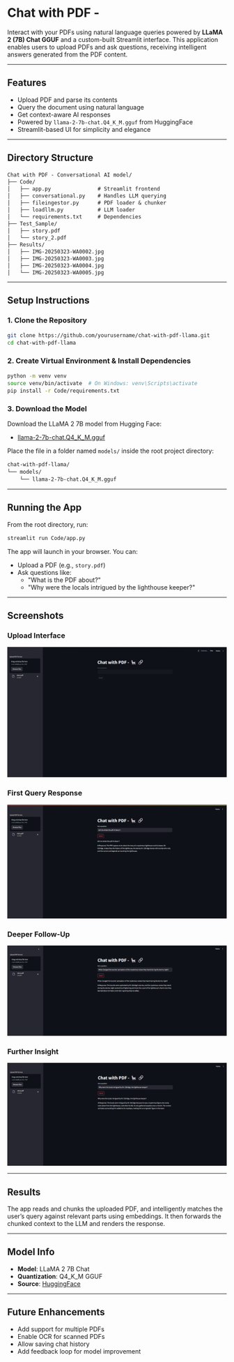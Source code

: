 # Chat with PDF -

Interact with your PDFs using natural language queries powered by **LLaMA 2 (7B) Chat GGUF** and a custom-built Streamlit interface. This application enables users to upload PDFs and ask questions, receiving intelligent answers generated from the PDF content.

---

## Features
- Upload PDF and parse its contents
- Query the document using natural language
- Get context-aware AI responses
- Powered by `llama-2-7b-chat.Q4_K_M.gguf` from HuggingFace
- Streamlit-based UI for simplicity and elegance

---

## Directory Structure
```
Chat with PDF - Conversational AI model/
├── Code/
│   ├── app.py               # Streamlit frontend
│   ├── conversational.py    # Handles LLM querying
│   ├── fileingestor.py      # PDF loader & chunker
│   ├── loadllm.py           # LLM loader
│   └── requirements.txt     # Dependencies
├── Test_Sample/
│   ├── story.pdf
│   └── story_2.pdf
├── Results/
│   ├── IMG-20250323-WA0002.jpg
│   ├── IMG-20250323-WA0003.jpg
│   ├── IMG-20250323-WA0004.jpg
│   └── IMG-20250323-WA0005.jpg
```

---

## Setup Instructions

### 1. Clone the Repository
```bash
git clone https://github.com/yourusername/chat-with-pdf-llama.git
cd chat-with-pdf-llama
```

### 2. Create Virtual Environment & Install Dependencies
```bash
python -m venv venv
source venv/bin/activate  # On Windows: venv\Scripts\activate
pip install -r Code/requirements.txt
```

### 3. Download the Model
Download the LLaMA 2 7B model from Hugging Face:
- [llama-2-7b-chat.Q4_K_M.gguf](https://huggingface.co/TheBloke/Llama-2-7B-Chat-GGUF/blob/main/llama-2-7b-chat.Q4_K_M.gguf)

Place the file in a folder named `models/` inside the root project directory:
```bash
chat-with-pdf-llama/
└── models/
    └── llama-2-7b-chat.Q4_K_M.gguf
```

---

## Running the App
From the root directory, run:
```bash
streamlit run Code/app.py
```

The app will launch in your browser. You can:
- Upload a PDF (e.g., `story.pdf`)
- Ask questions like:
  - "What is the PDF about?"
  - "Why were the locals intrigued by the lighthouse keeper?"

---

## Screenshots

### Upload Interface
![Upload](./Results/IMG-20250323-WA0002.jpg)

### First Query Response
![First Question](./Results/IMG-20250323-WA0003.jpg)

### Deeper Follow-Up
![Second Question](./Results/IMG-20250323-WA0004.jpg)

### Further Insight
![Third Question](./Results/IMG-20250323-WA0005.jpg)

---

## Results
The app reads and chunks the uploaded PDF, and intelligently matches the user’s query against relevant parts using embeddings. It then forwards the chunked context to the LLM and renders the response.

---

## Model Info
- **Model**: LLaMA 2 7B Chat
- **Quantization**: Q4_K_M GGUF
- **Source**: [HuggingFace](https://huggingface.co/TheBloke/Llama-2-7B-Chat-GGUF/blob/main/llama-2-7b-chat.Q4_K_M.gguf)

---

## Future Enhancements
- Add support for multiple PDFs
- Enable OCR for scanned PDFs
- Allow saving chat history
- Add feedback loop for model improvement
